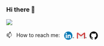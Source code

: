 ### Hi there 👋

<link rel="stylesheet" href="style.css" />

<img src="./assets/Lower_Manhattan.jpg"/>

<!--
**TzuCChan/TzuCChan** is a ✨ _special_ ✨ repository because its `README.md` (this file) appears on your GitHub profile.

Here are some ideas to get you started:

- 🔭 I’m currently working on ...
- 🌱 I’m currently learning ...
- 👯 I’m looking to collaborate on ...
- 🤔 I’m looking for help with ...
- 💬 Ask me about ...
- 📫 How to reach me: ...
- 😄 Pronouns: ...
- ⚡ Fun fact: ...
-->

<!-- 🔭 &nbsp; I’m currently working on TabKeeper - (One Tab To Rule Them All!) to help increase browser/computer speed, general organization and development eficiency -->

📫 &nbsp; How to reach me: &nbsp; <a href="https://www.linkedin.com/in/leon-tzu-chiang-chan/"> <img align="center" src="./assets/linkedin.svg" width="22"/> </a> &nbsp; <a href="mailto:tzuchiangchan@gmail.com"> <img align="center" src="./assets/gmail.svg" width="22"> </a> &nbsp; <a href="https://github.com/TzuCChan"> <img align="center" src="./assets/github.svg" width="22" /> </a>
